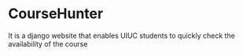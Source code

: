 # CourseHunter
It is a django website that enables UIUC students to quickly check the availability of the course
